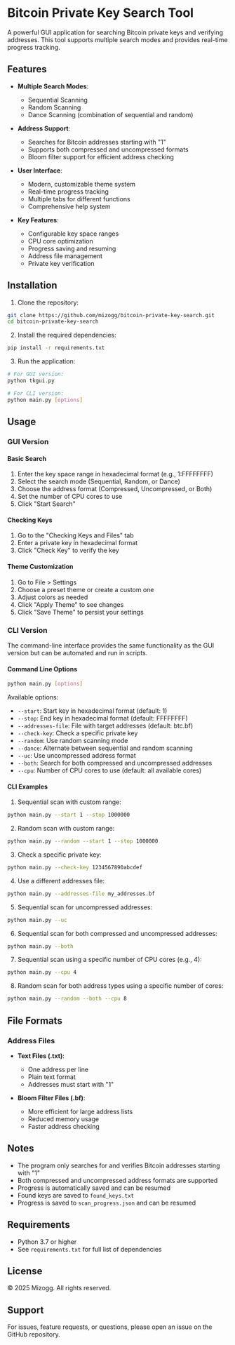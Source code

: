 # Bitcoin Private Key Search Tool

A powerful GUI application for searching Bitcoin private keys and verifying addresses. This tool supports multiple search modes and provides real-time progress tracking.

## Features

- **Multiple Search Modes**:
  - Sequential Scanning
  - Random Scanning
  - Dance Scanning (combination of sequential and random)

- **Address Support**:
  - Searches for Bitcoin addresses starting with "1"
  - Supports both compressed and uncompressed formats
  - Bloom filter support for efficient address checking

- **User Interface**:
  - Modern, customizable theme system
  - Real-time progress tracking
  - Multiple tabs for different functions
  - Comprehensive help system

- **Key Features**:
  - Configurable key space ranges
  - CPU core optimization
  - Progress saving and resuming
  - Address file management
  - Private key verification

## Installation

1. Clone the repository:
```bash
git clone https://github.com/mizogg/bitcoin-private-key-search.git
cd bitcoin-private-key-search
```

2. Install the required dependencies:
```bash
pip install -r requirements.txt
```

3. Run the application:
```bash
# For GUI version:
python tkgui.py

# For CLI version:
python main.py [options]
```

## Usage

### GUI Version
#### Basic Search
1. Enter the key space range in hexadecimal format (e.g., 1:FFFFFFFF)
2. Select the search mode (Sequential, Random, or Dance)
3. Choose the address format (Compressed, Uncompressed, or Both)
4. Set the number of CPU cores to use
5. Click "Start Search"

#### Checking Keys
1. Go to the "Checking Keys and Files" tab
2. Enter a private key in hexadecimal format
3. Click "Check Key" to verify the key

#### Theme Customization
1. Go to File > Settings
2. Choose a preset theme or create a custom one
3. Adjust colors as needed
4. Click "Apply Theme" to see changes
5. Click "Save Theme" to persist your settings

### CLI Version
The command-line interface provides the same functionality as the GUI version but can be automated and run in scripts.

#### Command Line Options
```bash
python main.py [options]
```

Available options:
- `--start`: Start key in hexadecimal format (default: 1)
- `--stop`: End key in hexadecimal format (default: FFFFFFFF)
- `--addresses-file`: File with target addresses (default: btc.bf)
- `--check-key`: Check a specific private key
- `--random`: Use random scanning mode
- `--dance`: Alternate between sequential and random scanning
- `--uc`: Use uncompressed address format
- `--both`: Search for both compressed and uncompressed addresses
- `--cpu`: Number of CPU cores to use (default: all available cores)

#### CLI Examples

1. Sequential scan with custom range:
```bash
python main.py --start 1 --stop 1000000
```

2. Random scan with custom range:
```bash
python main.py --random --start 1 --stop 1000000
```

3. Check a specific private key:
```bash
python main.py --check-key 1234567890abcdef
```

4. Use a different addresses file:
```bash
python main.py --addresses-file my_addresses.bf
```

5. Sequential scan for uncompressed addresses:
```bash
python main.py --uc
```

6. Sequential scan for both compressed and uncompressed addresses:
```bash
python main.py --both
```

7. Sequential scan using a specific number of CPU cores (e.g., 4):
```bash
python main.py --cpu 4
```

8. Random scan for both address types using a specific number of cores:
```bash
python main.py --random --both --cpu 8
```

## File Formats

### Address Files
- **Text Files (.txt)**:
  - One address per line
  - Plain text format
  - Addresses must start with "1"

- **Bloom Filter Files (.bf)**:
  - More efficient for large address lists
  - Reduced memory usage
  - Faster address checking

## Notes

- The program only searches for and verifies Bitcoin addresses starting with "1"
- Both compressed and uncompressed address formats are supported
- Progress is automatically saved and can be resumed
- Found keys are saved to `found_keys.txt`
- Progress is saved to `scan_progress.json` and can be resumed

## Requirements

- Python 3.7 or higher
- See `requirements.txt` for full list of dependencies

## License

© 2025 Mizogg. All rights reserved.

## Support

For issues, feature requests, or questions, please open an issue on the GitHub repository. 